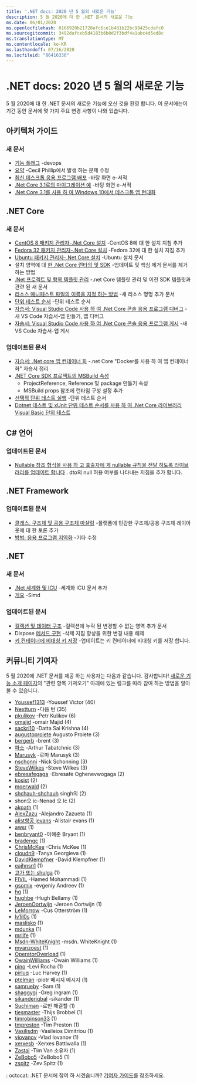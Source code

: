 ```yaml
---
title: '.NET docs: 2020 년 5 월의 새로운 기능'
description: 5 월 2020에 대 한 .NET 문서의 새로운 기능
ms.date: 06/01/2020
ms.openlocfilehash: 8166920b21728efc6ce1b481b22bc98425cdafc0
ms.sourcegitcommit: 3492dafceb5d4183b6b0d2f3bdf4a1abc4d5ed8c
ms.translationtype: MT
ms.contentlocale: ko-KR
ms.lasthandoff: 07/16/2020
ms.locfileid: "86416330"
---
```

# <a name="net-docs-whats-new-for-may-2020"></a>.NET docs: 2020 년 5 월의 새로운 기능

5 월 2020에 대 한 .NET 문서의 새로운 기능에 오신 것을 환영 합니다. 이 문서에는이 기간 동안 문서에 몇 가지 주요 변경 사항이 나와 있습니다.

## <a name="architecture-guides"></a>아키텍처 가이드

### <a name="new-articles"></a>새 문서

- [기능 플래그](../architecture/cloud-native/feature-flags.md) -devops
- [요약](../architecture/cloud-native/summary.md) -Cecil Phillip에서 발생 하는 문제 수정
- [최신 데스크톱 응용 프로그램 배포](../architecture/modernize-desktop/deploy-modern-applications.md) -바탕 화면 e-서적
- [.Net Core 3.1로의 마이그레이션 예](../architecture/modernize-desktop/example-migration-core.md) -바탕 화면 e-서적
- [.Net Core 3.1를 사용 하 여 Windows 10에서 데스크톱 앱 현대화](../architecture/modernize-desktop/index.md)

## <a name="net-core"></a>.NET Core

### <a name="new-articles"></a>새 문서

- [CentOS 8 패키지 관리자-.Net Core 설치](../core/install/linux-package-manager-centos8.md) -CentOS 8에 대 한 설치 지침 추가
- [Fedora 32 패키지 관리자-.Net Core 설치](../core/install/linux-package-manager-fedora32.md) -Fedora 32에 대 한 설치 지침 추가
- [Ubuntu 패키지 관리자-.Net Core 설치](../core/install/linux-ubuntu.md) -Ubuntu 설치 문서
- 설치 영역에 대 [한 .Net Core 런타임 및 SDK](../core/install/remove-runtime-sdk-versions.md) -업데이트 및 핵심 제거 문서를 제거 하는 방법
- [.Net 프로젝트 및 항목 템플릿 관리](../core/install/templates.md) -.net Core 템플릿 관리 및 이전 SDK 템플릿과 관련 된 새 문서
- [리소스 매니페스트 파일의 이름을 지정 하는 방법](../core/resources/manifest-file-names.md) -새 리소스 명명 추가 문서
- [단위 테스트 순서](../core/testing/order-unit-tests.md) -단위 테스트 순서
- [자습서: Visual Studio Code 사용 하 여 .Net Core 콘솔 응용 프로그램 디버그](../core/tutorials/debugging-with-visual-studio-code.md) -새 VS Code 자습서-앱 만들기, 앱 디버그
- [자습서: Visual Studio Code 사용 하 여 .Net Core 콘솔 응용 프로그램 게시](../core/tutorials/publishing-with-visual-studio-code.md) -새 VS Code 자습서-앱 게시

### <a name="updated-articles"></a>업데이트된 문서

- [자습서: .Net core 앱 컨테이너 화](../core/docker/build-container.md) -.net Core "Docker를 사용 하 여 앱 컨테이너 화" 자습서 정리
- [.NET Core SDK 프로젝트의 MSBuild 속성](../core/project-sdk/msbuild-props.md)
  - ProjectReference, Reference 및 package 만들기 속성
  - MSBuild props 참조에 런타임 구성 설정 추가
- [선택적 단위 테스트 실행](../core/testing/selective-unit-tests.md) -단위 테스트 순서
- [Dotnet 테스트 및 xUnit 단위 테스트 순서를 사용 하 여 .Net Core 라이브러리 Visual Basic 단위 테스트](../core/testing/unit-testing-visual-basic-with-dotnet-test.md)

## <a name="c-language"></a>C# 언어

### <a name="updated-articles"></a>업데이트된 문서

- [Nullable 참조 형식을 사용 하 고 호출자에 게 nullable 규칙을 전달 하도록 라이브러리를 업데이트 합니다](../csharp/nullable-migration-strategies.md) . dto의 null 허용 여부를 나타내는 지침을 추가 합니다.

## <a name="net-framework"></a>.NET Framework

### <a name="updated-articles"></a>업데이트된 문서

- [클래스, 구조체 및 공용 구조체 마샬링](../framework/interop/marshaling-classes-structures-and-unions.md) -플랫폼에 민감한 구조체/공용 구조체 레이아웃에 대 한 토론 추가
- [방법: 응용 프로그램 지역화](../framework/wpf/advanced/how-to-localize-an-application.md) -기타 수정

## <a name="net"></a>.NET

### <a name="new-articles"></a>새 문서

- [.Net 세계화 및 ICU](../standard/globalization-localization/globalization-icu.md) -세계화 ICU 문서 추가
- [개요](../standard/simd.md) -Simd

### <a name="updated-articles"></a>업데이트된 문서

- [컬렉션 및 데이터 구조](../standard/collections/index.md) -컬렉션에 누락 된 변경할 수 없는 영역 추가 문서
- Dispose [메서드 구현](../standard/garbage-collection/implementing-dispose.md) -삭제 지침 향상을 위한 변경 내용 해제
- [키 컨테이너에 비대칭 키 저장](../standard/security/how-to-store-asymmetric-keys-in-a-key-container.md) -업데이트는 키 컨테이너에 비대칭 키를 저장 합니다.

## <a name="community-contributors"></a>커뮤니티 기여자

5 월 2020에 .NET 문서를 제공 하는 사용자는 다음과 같습니다. 감사합니다! [새로운 기능 소개 페이지](index.yml)의 "관련 항목 가져오기" 아래에 있는 링크를 따라 참여 하는 방법을 알아볼 수 있습니다.

- [Youssef1313](https://github.com/Youssef1313) -Youssef Victor (40)
- [Nextturn](https://github.com/NextTurn) -다음 턴 (35)
- [pkulikov](https://github.com/pkulikov) -Petr Kulikov (6)
- [omajid](https://github.com/omajid) -omair Majid (4)
- [sackri10](https://github.com/sackri10) -Datta Sai Krishna (4)
- [augustoproiete](https://github.com/augustoproiete) Augusto Proiete (3)
- [bergerb](https://github.com/bergerb) -brent (3)
- [파소](https://github.com/faso) -Arthur Tabatchnic (3)
- [Marusyk](https://github.com/Marusyk) -로마 Marusyk (3)
- [nschonni](https://github.com/nschonni) -Nick Schonning (3)
- [SteveWilkes](https://github.com/SteveWilkes) -Steve Wilkes (3)
- [ebresafegaga](https://github.com/ebresafegaga) -Ebresafe Oghenevwogaga (2)
- [kosist](https://github.com/kosist) (2)
- [moerwald](https://github.com/moerwald) (2)
- [shchauh-shchauh](https://github.com/shchauh) singh의 (2)
- shon오 ic-Nenad 오 Ic (2)
- [akpath](https://github.com/akpath) (1)
- [AlexZazu](https://github.com/AlexZazu) -Alejandro Zazueta (1)
- [alist항공 jevans](https://github.com/alistairjevans) -Alistair evans (1)
- [awsr](https://github.com/awsr) (1)
- [benbryant0](https://github.com/benbryant0) -이혜준 Bryant (1)
- [bradengc](https://github.com/bradengc-github) (1)
- [ChrisMcKee](https://github.com/ChrisMcKee) -Chris McKee (1)
- [cloudn9](https://github.com/cloudn9) -Tanya Georgieva (1)
- [DavidKlempfner](https://github.com/DavidKlempfner) -David Klempfner (1)
- [eajhnsn1](https://github.com/eajhnsn1) (1)
- [고가 또는 shulga](https://github.com/egorshulga) (1)
- [FIVIL](https://github.com/FIVIL) -Hamed Mohammadi (1)
- [gsomix](https://github.com/gsomix) -evgeniy Andreev (1)
- [hg](https://github.com/hg) (1)
- [hughbe](https://github.com/hughbe) -Hugh Bellamy (1)
- [JeroenOortwijn](https://github.com/JeroenOortwijn) -Jeroen Oortwijn (1)
- [LeMorrow](https://github.com/LeMorrow) -Cus Otterström (1)
- [lv1il0s](https://github.com/lv1il0s) (1)
- [maslisko](https://github.com/maslisko) (1)
- [mdunka](https://github.com/mdunka) (1)
- [mrlife](https://github.com/mrlife) (1)
- [Msdn-WhiteKnight](https://github.com/MSDN-WhiteKnight) -msdn. WhiteKnight (1)
- [mvanzoest](https://github.com/mvanzoest) (1)
- [OperatorOverload](https://github.com/OperatorOverload) (1)
- [OwainWilliams](https://github.com/OwainWilliams) -Owain Williams (1)
- [pino](https://github.com/pino) -Levi Rocha (1)
- [pirluq](https://github.com/pirluq) -Luc Harvey (1)
- [ptelman](https://github.com/ptelman) -piotr 메시지 메시지 (1)
- [samrueby](https://github.com/samrueby) -Sam (1)
- [shaggygi](https://github.com/shaggygi) -Greg ingram (1)
- [sikanderiqbal](https://github.com/sikanderiqbal) -sikander (1)
- [Suchiman](https://github.com/Suchiman) -로빈 해결할 (1)
- [tiesmaster](https://github.com/tiesmaster) -Thijs Brobbel (1)
- [timrobinson33](https://github.com/timrobinson33) (1)
- [tmpreston](https://github.com/tmpreston) -Tim Preston (1)
- [Vasilisdm](https://github.com/Vasilisdm) -Vasileios Dimitriou (1)
- [viovanov](https://github.com/viovanov) -Vlad Iovanov (1)
- [xerxesb](https://github.com/xerxesb) -Xerxes Battiwalla (1)
- [Zastai](https://github.com/Zastai) -Tim Van 소유자 (1)
- [ZeBobo5](https://github.com/ZeBobo5) -ZeBobo5 (1)
- [zspitz](https://github.com/zspitz) -Zev Spitz (1)

: octocat: .NET 문서에 참여 하 시겠습니까? [기여자 가이드](https://docs.microsoft.com/contribute/dotnet/dotnet-contribute)를 참조하세요.
